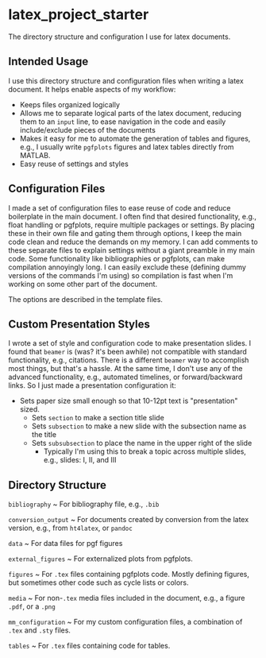 # latex_project_starter

The directory structure and configuration I use for latex documents.

## Intended Usage

I use this directory structure and configuration files when writing a latex document.
It helps enable aspects of my workflow:

- Keeps files organized logically
- Allows me to separate logical parts of the latex document, reducing them to an `input` line, to ease navigation in the code and easily include/exclude pieces of the documents
- Makes it easy for me to automate the generation of tables and figures, e.g., I usually write `pgfplots` figures and latex tables directly from MATLAB.
- Easy reuse of settings and styles

## Configuration Files

I made a set of configuration files to ease reuse of code and reduce boilerplate in the main document.
I often find that desired functionality, e.g., float handling or pgfplots, require multiple packages or settings.
By placing these in their own file and gating them through options, I keep the main code clean and reduce the demands on my memory.
I can add comments to these separate files to explain settings without a giant preamble in my main code.
Some functionality like bibliographies or pgfplots, can make compilation annoyingly long.
I can easily exclude these (defining dummy versions of the commands I'm using) so compilation is fast when I'm working on some other part of the document.

The options are described in the template files.

## Custom Presentation Styles

I wrote a set of style and configuration code to make presentation slides.
I found that `beamer` is (was? it's been awhile) not compatible with standard functionality, e.g., citations.
There is a different `beamer` way to accomplish most things, but that's a hassle.
At the same time, I don't use any of the advanced functionality, e.g., automated timelines, or forward/backward links.
So I just made a presentation configuration it:

- Sets paper size small enough so that 10-12pt text is "presentation" sized.
  - Sets `section` to make a section title slide
  - Sets `subsection` to make a new slide with the subsection name as the title
  - Sets `subsubsection` to place the name in the upper right of the slide
    - Typically I'm using this to break a topic across multiple slides, e.g., slides: I, II, and III

## Directory Structure

`bibliography`
    ~ For bibliography file, e.g., `.bib`

`conversion_output`
    ~ For documents created by conversion from the latex version, e.g., from `ht4latex`, or `pandoc`

`data`
    ~ For data files for pgf figures

`external_figures`
    ~ For externalized plots from pgfplots.

`figures`
    ~ For `.tex` files containing pgfplots code. Mostly defining figures, but sometimes other code such as cycle lists or colors.

`media`
    ~ For non-`.tex` media files included in the document, e.g., a figure `.pdf`, or a `.png`

`mm_configuration`
    ~ For my custom configuration files, a combination of `.tex` and `.sty` files.

`tables`
    ~ For `.tex` files containing code for tables.
